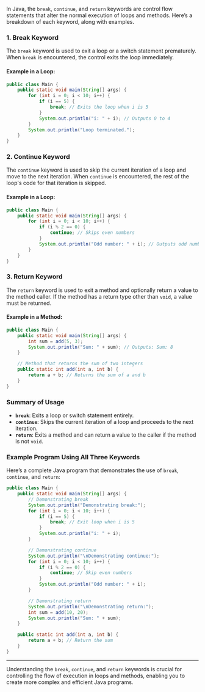 In Java, the `break`, `continue`, and `return` keywords are control flow statements that alter the normal execution of loops and methods. Here’s a breakdown of each keyword, along with examples.

### 1. **Break Keyword**

The `break` keyword is used to exit a loop or a switch statement prematurely. When `break` is encountered, the control exits the loop immediately.

#### Example in a Loop:

```java
public class Main {
    public static void main(String[] args) {
        for (int i = 0; i < 10; i++) {
            if (i == 5) {
                break; // Exits the loop when i is 5
            }
            System.out.println("i: " + i); // Outputs 0 to 4
        }
        System.out.println("Loop terminated.");
    }
}
```

### 2. **Continue Keyword**

The `continue` keyword is used to skip the current iteration of a loop and move to the next iteration. When `continue` is encountered, the rest of the loop's code for that iteration is skipped.

#### Example in a Loop:

```java
public class Main {
    public static void main(String[] args) {
        for (int i = 0; i < 10; i++) {
            if (i % 2 == 0) {
                continue; // Skips even numbers
            }
            System.out.println("Odd number: " + i); // Outputs odd numbers: 1, 3, 5, 7, 9
        }
    }
}
```

### 3. **Return Keyword**

The `return` keyword is used to exit a method and optionally return a value to the method caller. If the method has a return type other than `void`, a value must be returned.

#### Example in a Method:

```java
public class Main {
    public static void main(String[] args) {
        int sum = add(5, 3);
        System.out.println("Sum: " + sum); // Outputs: Sum: 8
    }

    // Method that returns the sum of two integers
    public static int add(int a, int b) {
        return a + b; // Returns the sum of a and b
    }
}
```

### Summary of Usage

- **`break`**: Exits a loop or switch statement entirely.
- **`continue`**: Skips the current iteration of a loop and proceeds to the next iteration.
- **`return`**: Exits a method and can return a value to the caller if the method is not `void`.

### Example Program Using All Three Keywords

Here’s a complete Java program that demonstrates the use of `break`, `continue`, and `return`:

```java
public class Main {
    public static void main(String[] args) {
        // Demonstrating break
        System.out.println("Demonstrating break:");
        for (int i = 0; i < 10; i++) {
            if (i == 5) {
                break; // Exit loop when i is 5
            }
            System.out.println("i: " + i);
        }

        // Demonstrating continue
        System.out.println("\nDemonstrating continue:");
        for (int i = 0; i < 10; i++) {
            if (i % 2 == 0) {
                continue; // Skip even numbers
            }
            System.out.println("Odd number: " + i);
        }

        // Demonstrating return
        System.out.println("\nDemonstrating return:");
        int sum = add(10, 20);
        System.out.println("Sum: " + sum);
    }

    public static int add(int a, int b) {
        return a + b; // Return the sum
    }
}
```

---

Understanding the `break`, `continue`, and `return` keywords is crucial for controlling the flow of execution in loops and methods, enabling you to create more complex and efficient Java programs.